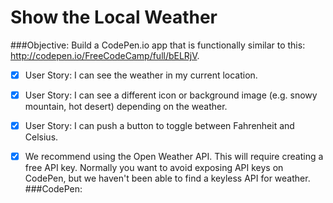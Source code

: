 # Show the Local Weather 

###Objective: 
Build a CodePen.io app that is functionally similar to this: http://codepen.io/FreeCodeCamp/full/bELRjV.

- [x] User Story: I can see the weather in my current location.

- [x] User Story: I can see a different icon or background image (e.g. snowy mountain, hot desert) depending on the weather.

- [x] User Story: I can push a button to toggle between Fahrenheit and Celsius.

- [x] We recommend using the Open Weather API. This will require creating a free API key. Normally you want to avoid exposing API keys on CodePen, but we haven't been able to find a keyless API for weather.
###CodePen:

